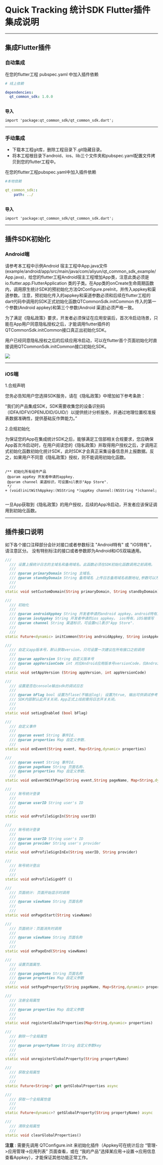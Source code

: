 # Quick Tracking 统计SDK Flutter插件集成说明

--- 

## 集成Flutter插件

### 自动集成

在您的flutter工程 pubspec.yaml 中加入插件依赖

``` yaml
# 线上依赖

dependencies:
  qt_common_sdk: 1.0.0
  
```  

**导入**

``` flutter
import 'package:qt_common_sdk/qt_common_sdk.dart';

```

---

### 手动集成

*  下载本工程git库，删除工程目录下.git隐藏目录。
*  将本工程根目录下android、ios、lib三个文件夹和pubspec.yaml配置文件拷贝到您的flutter工程中。

在您的flutter工程pubspec.yaml中加入插件依赖

``` yaml
#本地依赖

qt_common_sdk::
    path: ../
    
```

**导入**

``` flutter
import 'package:qt_common_sdk/qt_common_sdk.dart';

```

---

## 插件SDK初始化

### Android端

请参考本工程中示例Android 宿主工程中App.java文件(example/android/app/src/main/java/com/aliyun/qt_common_sdk_example/App.java)，给您的flutter工程Android宿主工程增加App类，注意此类必须是 io.flutter.app.FlutterApplication 类的子类。在App类的onCreate生命周期函数内，调用原生统计SDK的预初始化方法QtConfigure.preInit，并传入appkey和渠道参数。注意，预初始化传入的appkey和渠道参数必须和后续在flutter工程的dart代码中调用的SDK正式初始化函数QTCommonSdk.initCommon 传入的第一个参数(Android appkey)和第三个参数(Android 渠道)必须严格一致。

为了满足《隐私政策》要求，开发者必须保证在应用安装后，首次冷启动场景，只能在App用户同意隐私授权之后，才能调用flutter插件的QTCommonSdk.initCommon接口真正出初始化SDK。

用户已经同意隐私授权之后的后续应用冷启动，可以在flutter首个页面初始化时直接调用QTCommonSdk.initCommon接口初始化SDK。

![](png/android_p1.png)

---

### iOS端

1.合规声明

您务必告知用户您选择SDK服务，请在《隐私政策》中增加如下参考条款：

“我们的产品集成SDK，SDK需要收集您的设备识别码（IDFA/IDFV/OPENUDID/GUID/）以提供统计分析服务，并通过地理位置校准报表数据准确性，提供基础反作弊能力。”

2.合规初始化

为保证您的App在集成统计SDK之后，能够满足工信部相关合规要求，您应确保App首次冷启动时，在用户阅读您的《隐私政策》并取得用户授权之后，才调用正式初始化函数初始化统计SDK，此时SDK才会真正采集设备信息并上报数据。反之，如果用户不同意《隐私政策》授权，则不能调用初始化函数。

```

/** 初始化所有组件产品
 @param appKey 开发者申请的appkey.
 @param channel 渠道标识，可设置nil表示"App Store".
 */
+ (void)initWithAppkey:(NSString *)appKey channel:(NSString *)channel;


```

一旦App获取到《隐私政策》的用户授权，后续的App冷启动，开发者应该保证调用到初始化函数。

---

## 插件接口说明


如下各个接口注释部分会针对接口或者参数标注 "Android特有" 或 "iOS特有"，请注意区分。
没有特别标注的接口或者参数即为Android和iOS双端通用。

``` dart
///
  /// 设置上报统计日志的主域名和备用域名。此函数必须在SDK初始化函数调用之前调用。
  ///
  /// @param primaryDomain String 主域名.
  /// @param standbyDomain String 备用域名 上传日志备用域名收数地址,参数可以为null或者空串，若此参数为空，SDK内部会自动将主域名设置为备用域名。
  ///
  ///
static void setCustomDomain(String primaryDomain, String standbyDomain)

///
  /// 初始化
  ///
  /// @param androidAppkey String 开发者申请的android appkey。android特有，Android端填写
  /// @param iosAppkey String 开发者申请的ios appkey。 ios特有，iOS端填写
  /// @param channel String 渠道标识，可设置nil表示"App Store".
  ///
  ///
static Future<dynamic> initCommon(String androidAppkey, String iosAppkey, String channel)

///
  /// 自定义app版本号，默认获取version，只可设置一次建议在所有接口之前调用
  ///
  /// @param appVersion String 自定义版本号
  /// @param appVersionCode int 对应Android应用版本号versionCode，仅Android端会使用此参数，Android特有
  ///
static void setAppVersion (String appVersion, int appVersionCode) 

///
  /// 设置是否在console输出sdk的调试日志
  ///
  /// @param bFlag bool 设置为flase(不输出log); 设置为true, 输出可供调试参考的log信息，
  /// SDK内部默认此开关关闭，App正式上线前需将日志开关关闭。
  ///
  ///
static void setLogEnabled (bool bFlag)

///
  /// 自定义事件
  ///
  /// @param event String 事件Id.
  /// @param properties Map 自定义参数.
  ///
static void onEvent(String event, Map<String,dynamic> properties)

///
  /// @param event String 事件Id.
  /// @param pageName String 页面名称.
  /// @param properties Map 自定义参数.
  ///
static void onEventWithPage(String event,String pageName, Map<String,dynamic> properties)

///
  /// 账号统计登录
  ///
  /// @param userID String user's ID
  ///
  ///
static void onProfileSignIn(String userID)

///
  /// 账号统计登录
  ///
  /// @param userID String user's ID
  /// @param provider String user's provider
  ///
static void onProfileSignInEx(String userID, String provider)

///
  /// 账号统计登出
  ///
  ///
static void onProfileSignOff ()

///
  /// 页面统计: 页面开始显示时调用
  ///
  /// @param viewName String 页面名称
  ///
  ///
static void onPageStart(String viewName)

///
  /// 页面统计：页面消失时调用
  ///
  /// @param viewName String 页面名称
  ///
  ///
static void onPageEnd(String viewName)

///
  /// 设置页面属性.
  ///
  /// @param pageName String 页面名称
  /// @param properties Map 自定义参数
  ///
static void setPageProperty(String pageName, Map<String,dynamic> properties)

///
  /// 注册全局属性
  ///
  /// @param properties Map 自定义参数
  ///
  ///
static void registerGlobalProperties(Map<String,dynamic> properties)

///
  /// 删除一个全局属性
  ///
  /// @param propertyName String 自定义参数key
  ///
  ///
static void unregisterGlobalProperty(String propertyName)

///
  /// 获取全局属性
  ///
  ///
static Future<String>? get getGlobalProperties async

///
  /// 获取一个全局属性值
  ///
  ///
static Future<dynamic>? getGlobalProperty(String propertyName) async

///
  /// 清除全局属性
  ///
static void clearGlobalProperties() 


```



**注意** : 需要先调用 QTConfigure.init 来初始化插件（Appkey可在统计后台 “管理->应用管理->应用列表” 页面查看，或在 “我的产品”选择某应用->设置->应用信息 查看Appkey），才能保证其他功能正常工作。
